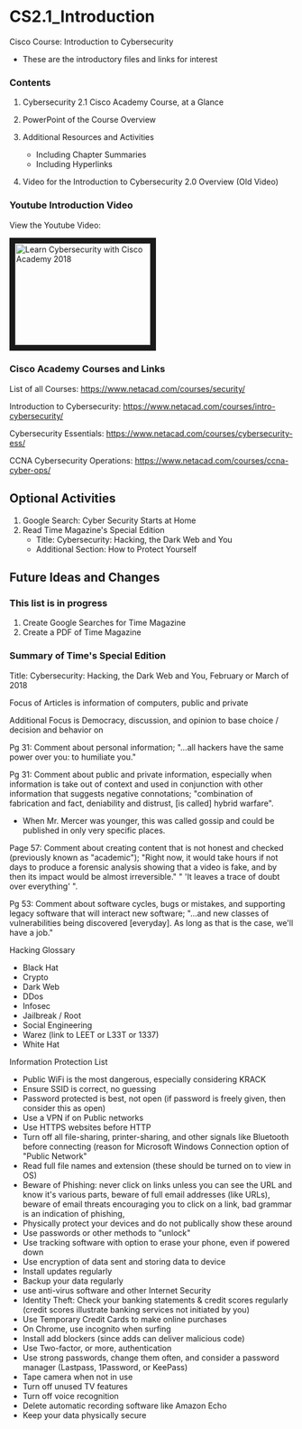 # CS2.1_Introduction
Cisco Course: Introduction to Cybersecurity
- These are the introductory files and links for interest

### Contents
1. Cybersecurity 2.1 Cisco Academy Course, at a Glance
2. PowerPoint of the Course Overview
3. Additional Resources and Activities
   - Including Chapter Summaries
   - Including Hyperlinks
   
4. Video for the Introduction to Cybersecurity 2.0 Overview (Old Video)

### Youtube Introduction Video
View the Youtube Video: 

<a href="https://www.youtube.com/watch?v=ijy4AibHEl4" target="_blank">
<img src="http://img.youtube.com/vi/ijy4AibHEl4/0.jpg" 
alt="Learn Cybersecurity with Cisco Academy 2018" width="240" height="180" border="10" /></a>

### Cisco Academy Courses and Links
List of all Courses: https://www.netacad.com/courses/security/

Introduction to Cybersecurity: https://www.netacad.com/courses/intro-cybersecurity/

Cybersecurity Essentials: https://www.netacad.com/courses/cybersecurity-ess/

CCNA Cybersecurity Operations: https://www.netacad.com/courses/ccna-cyber-ops/

## Optional Activities
1. Google Search: Cyber Security Starts at Home
2. Read Time Magazine's Special Edition
   - Title: Cybersecurity: Hacking, the Dark Web and You
   - Additional Section: How to Protect Yourself
   
## Future Ideas and Changes
### This list is in progress
1. Create Google Searches for Time Magazine
2. Create a PDF of Time Magazine

### Summary of Time's Special Edition
Title: Cybersecurity: Hacking, the Dark Web and You, 
February or March of 2018

Focus of Articles is information of computers, public and private

Additional Focus is Democracy, discussion, and opinion to base choice / decision and behavior on

Pg 31: Comment about personal information;
"...all hackers have the same power over you: to humiliate you."

Pg 31: Comment about public and private information, especially when information is take out of context and used in conjunction with other information that suggests negative connotations;
"combination of fabrication and fact, deniability and distrust, [is called] hybrid warfare".
- When Mr. Mercer was younger, this was called gossip and could be published in only very specific places.

Page 57: Comment about creating content that is not honest and checked (previously known as "academic"); "Right now, it would take hours if not days to produce a forensic analysis showing that a video is fake, and by then its impact would be almost irreversible." " 'It leaves a trace of doubt over everything' ".

Pg 53: Comment about software cycles, bugs or mistakes, and supporting legacy software that will interact new software; "...and new classes of vulnerabilities being discovered [everyday]. As long as that is the case, we'll have a job."

Hacking Glossary
- Black Hat
- Crypto
- Dark Web
- DDos
- Infosec
- Jailbreak / Root
- Social Engineering
- Warez (link to LEET or L33T or 1337)
- White Hat

Information Protection List
 - Public WiFi is the most dangerous, especially considering KRACK
 - Ensure SSID is correct, no guessing
 - Password protected is best, not open (if password is freely given, then consider this as open)
 - Use a VPN if on Public networks
 - Use HTTPS websites before HTTP
 - Turn off all file-sharing, printer-sharing, and other signals like Bluetooth before connecting (reason for Microsoft Windows Connection option of "Public Network"
 - Read full file names and extension (these should be turned on to view in OS)
 - Beware of Phishing: never click on links unless you can see the URL and know it's various parts, beware of full email addresses (like URLs), beware of email threats encouraging you to click on a link, bad grammar is an indication of phishing, 
- Physically protect your devices and do not publically show these around
- Use passwords or other methods to "unlock"
- Use tracking software with option to erase your phone, even if powered down
- Use encryption of data sent and storing data to device 
- Install updates regularly
- Backup your data regularly
- use anti-virus software and other Internet Security
- Identity Theft: Check your banking statements  & credit scores regularly (credit scores illustrate banking services not initiated by you)
- Use Temporary Credit Cards to make online purchases
- On Chrome, use incognito when surfing
- Install add blockers (since adds can deliver malicious code)
- Use Two-factor, or more, authentication
- Use strong passwords, change them often, and consider a password manager (Lastpass, 1Password, or KeePass)
- Tape camera when not in use
- Turn off unused TV features
- Turn off voice recognition
- Delete automatic recording software like Amazon Echo
- Keep your data physically secure
